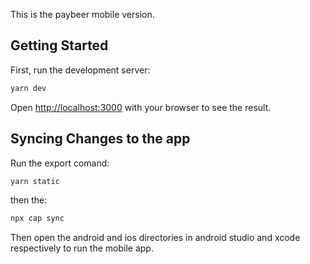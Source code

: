 This is the paybeer mobile version.

## Getting Started

First, run the development server:

```bash
yarn dev
```

Open [http://localhost:3000](http://localhost:3000) with your browser to see the result.

## Syncing Changes to the app

Run the export comand:


```bash
yarn static
```

then the:
```bash
npx cap sync
```

Then open the android and ios directories in android studio and xcode respectively to run the mobile app.

